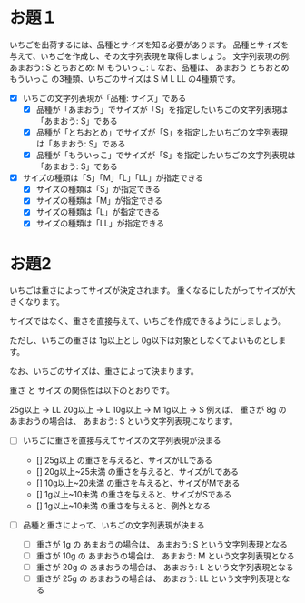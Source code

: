 # お題１

いちごを出荷するには、品種とサイズを知る必要があります。
品種とサイズを与えて、いちごを作成し、その文字列表現を取得しましょう。
文字列表現の例: あまおう: S とちおとめ: M もういっこ: L
なお、品種は、 あまおう とちおとめ もういっこ の3種類、いちごのサイズは S M L LL の4種類です。

- [x] いちごの文字列表現が「品種: サイズ」である
  - [x] 品種が「あまおう」でサイズが「S」を指定したいちごの文字列表現は「あまおう: S」である
  - [x] 品種が「とちおとめ」でサイズが「S」を指定したいちごの文字列表現は「あまおう: S」である
  - [x] 品種が「もういっこ」でサイズが「S」を指定したいちごの文字列表現は「あまおう: S」である
- [x] サイズの種類は「S」「M」「L」「LL」が指定できる
  - [x] サイズの種類は「S」が指定できる
  - [x] サイズの種類は「M」が指定できる
  - [x] サイズの種類は「L」が指定できる
  - [x] サイズの種類は「LL」が指定できる

# お題2

いちごは重さによってサイズが決定されます。
重くなるにしたがってサイズが大きくなります。

サイズではなく、重さを直接与えて、いちごを作成できるようにしましょう。

ただし、いちごの重さは 1g以上とし 0g以下は対象としなくてよいものとします。

なお、いちごのサイズは、重さによって決まります。

重さ と サイズ の関係性は以下のとおりです。

25g以上 → LL
20g以上 → L
10g以上 → M
1g以上 → S
例えば、 重さが 8g の あまおうの場合は、 あまおう: S という文字列表現になります。


- [ ] いちごに重さを直接与えてサイズの文字列表現が決まる
  - [] 25g以上 の重さを与えると、サイズがLLである
  - [] 20g以上~25未満 の重さを与えると、サイズがLである
  - [] 10g以上~20未満 の重さを与えると、サイズがMである
  - [] 1g以上~10未満 の重さを与えると、サイズがSである
  - [] 1g以上~10未満 の重さを与えると、例外となる
 
- [ ] 品種と重さによって、いちごの文字列表現が決まる
  - [ ] 重さが 1g の あまおうの場合は、 あまおう: S という文字列表現となる
  - [ ] 重さが 10g の あまおうの場合は、 あまおう: M という文字列表現となる
  - [ ] 重さが 20g の あまおうの場合は、 あまおう: L という文字列表現となる
  - [ ] 重さが 25g の あまおうの場合は、 あまおう: LL という文字列表現となる
